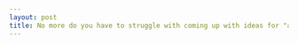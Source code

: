 ```yaml
---
layout: post
title: No more do you have to struggle with coming up with ideas for "awesome" copywriting.
---
```

